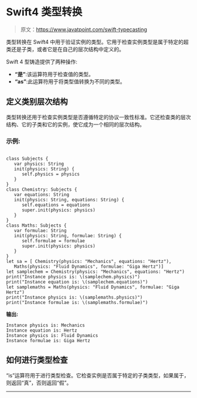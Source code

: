 # Swift4 类型转换

> 原文：<https://www.javatpoint.com/swift-typecasting>

类型转换在 Swift4 中用于验证实例的类型。它用于检查实例类型是属于特定的超类还是子类，或者它是在自己的层次结构中定义的。

Swift 4 型铸造提供了两种操作:

*   **“是”**:该运算符用于检查值的类型。
*   **“as”**:此运算符用于将类型值转换为不同的类型。

## 定义类别层次结构

类型转换还用于检查实例类型是否遵循特定的协议一致性标准。它还检查类的层次结构、它的子类和它的实例，使它成为一个相同的层次结构。

### 示例:

```

class Subjects {
   var physics: String
   init(physics: String) {
      self.physics = physics
   }
}
class Chemistry: Subjects {
   var equations: String
   init(physics: String, equations: String) {
      self.equations = equations
      super.init(physics: physics)
   }
}
class Maths: Subjects {
   var formulae: String
   init(physics: String, formulae: String) {
      self.formulae = formulae
      super.init(physics: physics)
   }
}
let sa = [ Chemistry(physics: "Mechanics", equations: "Hertz"),
   Maths(physics: "Fluid Dynamics", formulae: "Giga Hertz")]
let samplechem = Chemistry(physics: "Mechanics", equations: "Hertz")
print("Instance physics is: \(samplechem.physics)")
print("Instance equation is: \(samplechem.equations)")
let samplemaths = Maths(physics: "Fluid Dynamics", formulae: "Giga Hertz")
print("Instance physics is: \(samplemaths.physics)")
print("Instance formulae is: \(samplemaths.formulae)")

```

**输出:**

```
Instance physics is: Mechanics
Instance equation is: Hertz
Instance physics is: Fluid Dynamics
Instance formulae is: Giga Hertz

```

## 如何进行类型检查

“is”运算符用于进行类型检查。它检查实例是否属于特定的子类类型，如果属于，则返回“真”，否则返回“假”。

* * *